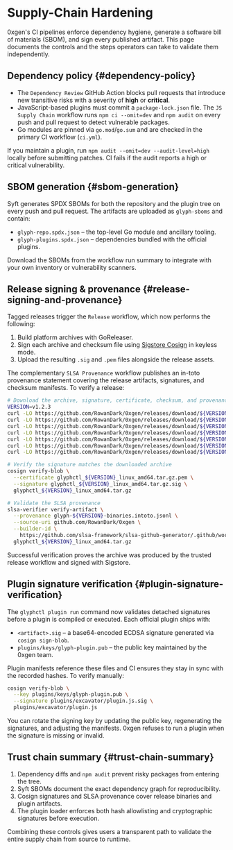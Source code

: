 # Supply-Chain Hardening

0xgen's CI pipelines enforce dependency hygiene, generate a software bill of
materials (SBOM), and sign every published artifact. This page documents the
controls and the steps operators can take to validate them independently.

## Dependency policy {#dependency-policy}

- The `Dependency Review` GitHub Action blocks pull requests that introduce new
  transitive risks with a severity of **high** or **critical**.
- JavaScript-based plugins must commit a `package-lock.json` file. The
  `JS Supply Chain` workflow runs `npm ci --omit=dev` and `npm audit` on every
  push and pull request to detect vulnerable packages.
- Go modules are pinned via `go.mod`/`go.sum` and are checked in the primary CI
  workflow (`ci.yml`).

If you maintain a plugin, run `npm audit --omit=dev --audit-level=high` locally
before submitting patches. CI fails if the audit reports a high or critical
vulnerability.

## SBOM generation {#sbom-generation}

Syft generates SPDX SBOMs for both the repository and the plugin tree on every
push and pull request. The artifacts are uploaded as `glyph-sboms` and contain:

- `glyph-repo.spdx.json` – the top-level Go module and ancillary tooling.
- `glyph-plugins.spdx.json` – dependencies bundled with the official plugins.

Download the SBOMs from the workflow run summary to integrate with your own
inventory or vulnerability scanners.

## Release signing & provenance {#release-signing-and-provenance}

Tagged releases trigger the `Release` workflow, which now performs the
following:

1. Build platform archives with GoReleaser.
2. Sign each archive and checksum file using [Sigstore Cosign] in keyless mode.
3. Upload the resulting `.sig` and `.pem` files alongside the release assets.

The complementary `SLSA Provenance` workflow publishes an in-toto provenance
statement covering the release artifacts, signatures, and checksum manifests.
To verify a release:

```bash
# Download the archive, signature, certificate, checksum, and provenance files
VERSION=v1.2.3
curl -LO https://github.com/RowanDark/0xgen/releases/download/${VERSION}/glyphctl_${VERSION}_linux_amd64.tar.gz
curl -LO https://github.com/RowanDark/0xgen/releases/download/${VERSION}/glyphctl_${VERSION}_linux_amd64.tar.gz.sig
curl -LO https://github.com/RowanDark/0xgen/releases/download/${VERSION}/glyphctl_${VERSION}_linux_amd64.tar.gz.pem
curl -LO https://github.com/RowanDark/0xgen/releases/download/${VERSION}/oxg_${VERSION}_checksums.txt
curl -LO https://github.com/RowanDark/0xgen/releases/download/${VERSION}/oxg_${VERSION}_checksums.txt.sig
curl -LO https://github.com/RowanDark/0xgen/releases/download/${VERSION}/oxg_${VERSION}_checksums.txt.pem
curl -LO https://github.com/RowanDark/0xgen/releases/download/${VERSION}/glyph-${VERSION}-binaries.intoto.jsonl

# Verify the signature matches the downloaded archive
cosign verify-blob \
  --certificate glyphctl_${VERSION}_linux_amd64.tar.gz.pem \
  --signature glyphctl_${VERSION}_linux_amd64.tar.gz.sig \
  glyphctl_${VERSION}_linux_amd64.tar.gz

# Validate the SLSA provenance
slsa-verifier verify-artifact \
  --provenance glyph-${VERSION}-binaries.intoto.jsonl \
  --source-uri github.com/RowanDark/0xgen \
  --builder-id \
    https://github.com/slsa-framework/slsa-github-generator/.github/workflows/generic-post-build-provenance@v1.10.0 \
  glyphctl_${VERSION}_linux_amd64.tar.gz
```

Successful verification proves the archive was produced by the trusted release
workflow and signed with Sigstore.

## Plugin signature verification {#plugin-signature-verification}

The `glyphctl plugin run` command now validates detached signatures before a
plugin is compiled or executed. Each official plugin ships with:

- `<artifact>.sig` – a base64-encoded ECDSA signature generated via `cosign
  sign-blob`.
- `plugins/keys/glyph-plugin.pub` – the public key maintained by the 0xgen team.

Plugin manifests reference these files and CI ensures they stay in sync with the
recorded hashes. To verify manually:

```bash
cosign verify-blob \
  --key plugins/keys/glyph-plugin.pub \
  --signature plugins/excavator/plugin.js.sig \
  plugins/excavator/plugin.js
```

You can rotate the signing key by updating the public key, regenerating the
signatures, and adjusting the manifests. 0xgen refuses to run a plugin when the
signature is missing or invalid.

## Trust chain summary {#trust-chain-summary}

1. Dependency diffs and `npm audit` prevent risky packages from entering the
   tree.
2. Syft SBOMs document the exact dependency graph for reproducibility.
3. Cosign signatures and SLSA provenance cover release binaries and plugin
   artifacts.
4. The plugin loader enforces both hash allowlisting and cryptographic
   signatures before execution.

Combining these controls gives users a transparent path to validate the entire
supply chain from source to runtime.

[Sigstore Cosign]: https://docs.sigstore.dev/cosign/overview/
